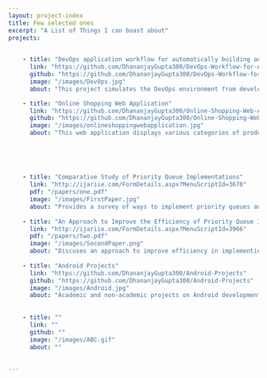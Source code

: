 ```yaml
---
layout: project-index
title: Few selected ones
excerpt: "A List of Things I can boast about"
projects:
    

    - title: "DevOps application workflow for automatically building and analyzing software applications."
      link: "https://github.com/DhananjayGupta300/DevOps-Workflow-for-Automatically-Building-and-Analyzing-Software-Applications"
      github: "https://github.com/DhananjayGupta300/DevOps-Workflow-for-Automatically-Building-and-Analyzing-Software-Applications"
      image: "/images/DevOps.jpg"
      about: "This project simulates the DevOps environment from developers pushing their code to automated building, testing and analyzing of code. Our Java project simulates this process by downloading repositories from GitHub, uploading each repository to a local GitLab server, which triggers the build process and code analysis in the locally installed Jenkins server. Our Jenkins server configuration built, tested and analyzed project code using JaCoCo and Understand. Our implementation of the DevOps environment focused on Java Maven applications containing unit tests and JaCoCo support. The project is implemented in Java and built with Gradle. GitHub, GitLab, and Jenkins Java APIs are used to access GitHub.com, the local GitLab server, and the local Jenkins server from the Main.java file. The JGit Java library is used for git repository management within our project. These dependencies are documented in the build.gradle file. We were able to successfully perform a stress test of our Java application by pushing 54 Github projects through our DevOps simulation without error. From the execution of our application to the last job being built in Jenkins, it took approximately 20 minutes. 25 out of the 54 applications built successfully some of which had included JaCoCo code coverage, unit testing results, and produced Understand code analysis. The remaining 29 failed for a variety of reasons such as missing pom.xml build file, failed unit tests, missing plugins, etc. Please note that our application only pulls the first 100 repository results of our GitHub.com query due to GitHub API limitations. Despite this GitHub API limitation, during our stress test we found that 100 repositories was enough to produce a sufficient number of successful builds."

    - title: "Online Shopping Web Application"
      link: "https://github.com/DhananjayGupta300/Online-Shopping-Web-Application"
      github: "https://github.com/DhananjayGupta300/Online-Shopping-Web-Application"
      image: "/images/onlineshoppingwebapplication.jpg"
      about: "This web application displays various categories of products to purchase or look for. It allows users to have their private accounts and put items in a shopping cart."
      
      
    
      
      
    - title: "Comparative Study of Priority Queue Implementations"
      link: "http://ijariie.com/FormDetails.aspx?MenuScriptId=3670"
      pdf: "/papers/one.pdf"
      image: "/images/FirstPaper.jpg"
      about: "Provides a survey of ways to implement priority queues and their associated complexities" 
      
    - title: "An Approach to Improve the Efficiency of Priority Queue Implementations"
      link: "http://ijariie.com/FormDetails.aspx?MenuScriptId=3966"
      pdf: "/papers/two.pdf"
      image: "/images/SecondPaper.png"
      about: "Discuses an approach to improve efficiency in implementing Priorty Queues through memory pool."
      
    - title: "Android Projects"
      link: "https://github.com/DhananjayGupta300/Android-Projects"
      github: "https://github.com/DhananjayGupta300/Android-Projects"
      image: "/images/Android.jpg"
      about: "Academic and non-academic projects on Android development."
      
      
    - title: ""
      link: ""
      github: ""
      image: "/images/ABC.gif"
      about: ""
      
   
---
```


